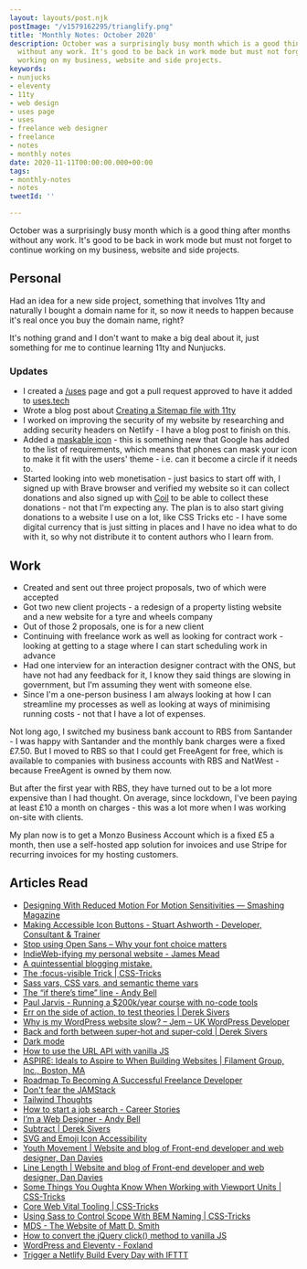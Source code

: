 ```yaml
---
layout: layouts/post.njk
postImage: "/v1579162295/trianglify.png"
title: 'Monthly Notes: October 2020'
description: October was a surprisingly busy month which is a good thing after months
  without any work. It's good to be back in work mode but must not forget to continue
  working on my business, website and side projects.
keywords:
- nunjucks
- eleventy
- 11ty
- web design
- uses page
- uses
- freelance web designer
- freelance
- notes
- monthly notes
date: 2020-11-11T00:00:00.000+00:00
tags:
- monthly-notes
- notes
tweetId: ''

---
```

October was a surprisingly busy month which is a good thing after months without any work. It's good to be back in work mode but must not forget to continue working on my business, website and side projects.

## Personal
Had an idea for a new side project, something that involves 11ty and naturally I bought a domain name for it, so now it needs to happen because it's real once you buy the domain name, right?

It's nothing grand and I don't want to make a big deal about it, just something for me to continue learning 11ty and Nunjucks.

### Updates
- I created a [/uses](https://www.juanfernandes.uk/uses/ "Juan Fernandes 'Uses' page") page and got a pull request approved to have it added to [uses.tech](https://uses.tech "Uses.tech")
- Wrote a blog post about [Creating a Sitemap file with 11ty](https://www.juanfernandes.uk/blog/creating-a-sitemap-file-with-11ty/ "Creating a Sitemap file with Eleventy")
- I worked on improving the security of my website by researching and adding security headers on Netlify - I have a blog post to finish on this.
- Added a [maskable icon](https://web.dev/maskable-icon/ "About Maskable Icons") - this is something new that Google has added to the list of requirements, which means that phones can mask your icon to make it fit with the users' theme - i.e. can it become a circle if it needs to.
- Started looking into web monetisation - just basics to start off with, I signed up with Brave browser and verified my website so it can collect donations and also signed up with [Coil](https://coil.com/ "Coil") to be able to collect these donations - not that I'm expecting any. The plan is to also start giving donations to a website I use on a lot, like CSS Tricks etc - I have some digital currency that is just sitting in places and I have no idea what to do with it, so why not distribute it to content authors who I learn from.

## Work
- Created and sent out three project proposals, two of which were accepted
- Got two new client projects - a redesign of a property listing website and a new website for a tyre and wheels company
- Out of those 2 proposals, one is for a new client
- Continuing with freelance work as well as looking for contract work - looking at getting to a stage where I can start scheduling work in advance
- Had one interview for an interaction designer contract with the ONS, but have not had any feedback for it, I know they said things are slowing in government, but I'm assuming they went with someone else.
- Since I'm a one-person business I am always looking at how I can streamline my processes as well as looking at ways of minimising running costs - not that I have a lot of expenses.

Not long ago, I switched my business bank account to RBS from Santander - I was happy with Santander and the monthly bank charges were a fixed £7.50. But I moved to RBS so that I could get FreeAgent for free, which is available to companies with business accounts with RBS and NatWest - because FreeAgent is owned by them now.

But after the first year with RBS, they have turned out to be a lot more expensive than I had thought. On average, since lockdown, I've been paying at least £10 a month on charges - this was a lot more when I was working on-site with clients.

My plan now is to get a Monzo Business Account which is a fixed £5 a month, then use a self-hosted app solution for invoices and use Stripe for recurring invoices for my hosting customers.


## Articles Read
- [Designing With Reduced Motion For Motion Sensitivities — Smashing Magazine](https://www.smashingmagazine.com/2020/09/design-reduced-motion-sensitivities/ "Designing With Reduced Motion For Motion Sensitivities — Smashing Magazine")
- [Making Accessible Icon Buttons - Stuart Ashworth - Developer, Consultant & Trainer](https://www.stuartashworth.com/blog/making-accessible-icon-buttons/ "Making Accessible Icon Buttons - Stuart Ashworth - Developer, Consultant & Trainer")
- [Stop using Open Sans – Why your font choice matters](https://www.zeichenschatz.net/typografie/stop-using-open-sans-why-your-font-choice-matters.html "Stop using Open Sans – Why your font choice matters")
- [IndieWeb-ifying my personal website - James Mead](https://jamesmead.org/blog/2020-06-27-indieweb-ifying-my-personal-website "IndieWeb-ifying my personal website - James Mead")
- [A quintessential blogging mistake.](https://daverupert.com/2020/10/a-quintessential-blogging-mistake/ "A quintessential blogging mistake.")
- [The :focus-visible Trick | CSS-Tricks](https://css-tricks.com/the-focus-visible-trick/ "The :focus-visible Trick | CSS-Tricks")
- [Sass vars, CSS vars, and semantic theme vars](https://daverupert.com/2020/10/variable-layers/ "Sass vars, CSS vars, and semantic theme vars")
- [The “if there’s time” line - Andy Bell](https://hankchizljaw.com/wrote/the-%22if-there's-time%22-line/ "The “if there’s time” line - Andy Bell")
- [Paul Jarvis - Running a $200k/year course with no-code tools](https://www.makerpad.co/stories/paul-jarvis-running-a-200k-year-course-with-no-code-tools "Paul Jarvis - Running a $200k/year course with no-code tools")
- [Err on the side of action, to test theories | Derek Sivers](https://sivers.org/erra "Err on the side of action, to test theories | Derek Sivers")
- [Why is my WordPress website slow? – Jem – UK WordPress Developer](https://jemturner.co.uk/2020/why-is-my-wordpress-website-so-slow/ "Why is my WordPress website slow? – Jem – UK WordPress Developer")
- [Back and forth between super-hot and super-cold | Derek Sivers](https://sivers.org/sauna "Back and forth between super-hot and super-cold | Derek Sivers")
- [Dark mode](https://adactio.com/journal/15941 "Dark mode")
- [How to use the URL API with vanilla JS](https://gomakethings.com/how-to-use-the-url-api-with-vanilla-js/ "How to use the URL API with vanilla JS")
- [ASPIRE: Ideals to Aspire to When Building Websites | Filament Group, Inc., Boston, MA](https://www.filamentgroup.com/lab/aspire/ "ASPIRE: Ideals to Aspire to When Building Websites | Filament Group, Inc., Boston, MA")
- [Roadmap To Becoming A Successful Freelance Developer](https://dev.to/kevsmss/roadmap-to-becoming-a-successful-freelance-developer-4of9 "Roadmap To Becoming A Successful Freelance Developer")
- [Don't fear the JAMStack](https://deliciousreverie.co.uk/post/dont-fear-jamstack/ "Don't fear the JAMStack")
- [Tailwind Thoughts](https://css-irl.info/tailwind-thoughts/ "Tailwind Thoughts")
- [How to start a job search - Career Stories](https://www.career-stories.com/2020/10/23/how-to-start-a-job-search/ "How to start a job search - Career Stories")
- [I’m a Web Designer - Andy Bell](https://hankchizljaw.com/wrote/i'm-a-web-designer/ "I’m a Web Designer - Andy Bell")
- [Subtract | Derek Sivers](https://sivers.org/subtract "Subtract | Derek Sivers")
- [SVG and Emoji Icon Accessibility](https://scottvinkle.me/blogs/blog/svg-and-emoji-icon-accessibility "SVG and Emoji Icon Accessibility")
- [Youth Movement | Website and blog of Front-end developer and web designer, Dan Davies](https://www.dan-davies.co.uk/youth-movement "Youth Movement | Website and blog of Front-end developer and web designer, Dan Davies")
- [Line Length | Website and blog of Front-end developer and web designer, Dan Davies](https://www.dan-davies.co.uk/line-length "Line Length | Website and blog of Front-end developer and web designer, Dan Davies")
- [Some Things You Oughta Know When Working with Viewport Units | CSS-Tricks](https://css-tricks.com/some-things-you-oughta-know-when-working-with-viewport-units/ "Some Things You Oughta Know When Working with Viewport Units | CSS-Tricks")
- [Core Web Vital Tooling | CSS-Tricks](https://css-tricks.com/core-web-vital-tooling/ "Core Web Vital Tooling | CSS-Tricks")
- [Using Sass to Control Scope With BEM Naming | CSS-Tricks](https://css-tricks.com/using-sass-control-scope-bem-naming/ "Using Sass to Control Scope With BEM Naming | CSS-Tricks")
- [MDS - The Website of Matt D. Smith](http://mds.is "MDS - The Website of Matt D. Smith")
- [How to convert the jQuery click() method to vanilla JS](https://gomakethings.com/how-to-convert-the-jquery-click-method-to-vanilla-js/ "How to convert the jQuery click() method to vanilla JS")
- [WordPress and Eleventy - Foxland](https://foxland.fi/wordpress-and-eleventy/ "WordPress and Eleventy - Foxland")
- [Trigger a Netlify Build Every Day with IFTTT](https://www.11ty.dev/ "Trigger a Netlify Build Every Day with IFTTT")
